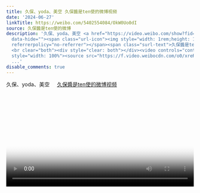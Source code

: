 ```yaml
---
title: 久保、yoda、美空 久保醬是ten使的微博视频
date: '2024-06-27'
linkTitle: https://weibo.com/5402554084/OkW0Uo0dI
source: 久保醬是ten使的微博
description: '久保、yoda、美空 <a href="https://video.weibo.com/show?fid=1034:5049895527055410"
  data-hide=""><span class="url-icon"><img style="width: 1rem;height: 1rem" src="https://h5.sinaimg.cn/upload/2015/09/25/3/timeline_card_small_video_default.png"
  referrerpolicy="no-referrer"></span><span class="surl-text">久保醬是ten使的微博视频</span></a>
  <br clear="both"><div style="clear: both"></div><video controls="controls" poster="https://tvax2.sinaimg.cn/orj480/005TCz76gy1hr3xmajrwdj30u00gvgo7.jpg"
  style="width: 100%"><source src="https://f.video.weibocdn.com/o0/xreRQgrrlx08fYMuPPLa01041200cuBc0E010.mp4?labe
  ...'
disable_comments: true
---
```

久保、yoda、美空 <a href="https://video.weibo.com/show?fid=1034:5049895527055410" data-hide=""><span class="url-icon"><img style="width: 1rem;height: 1rem" src="https://h5.sinaimg.cn/upload/2015/09/25/3/timeline_card_small_video_default.png" referrerpolicy="no-referrer"></span><span class="surl-text">久保醬是ten使的微博视频</span></a> <br clear="both"><div style="clear: both"></div><video controls="controls" poster="https://tvax2.sinaimg.cn/orj480/005TCz76gy1hr3xmajrwdj30u00gvgo7.jpg" style="width: 100%"><source src="https://f.video.weibocdn.com/o0/xreRQgrrlx08fYMuPPLa01041200cuBc0E010.mp4?labe ...